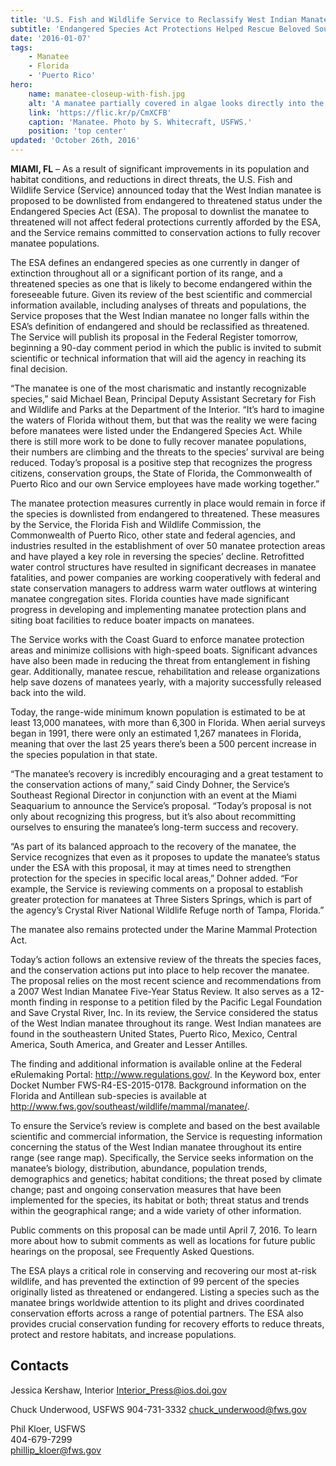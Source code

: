 ```yaml
---
title: 'U.S. Fish and Wildlife Service to Reclassify West Indian Manatee from Endangered to Threatened'
subtitle: 'Endangered Species Act Protections Helped Rescue Beloved Southeastern Sea Cow from Brink of Extinction; Service will Continue to Lead Conservation Actions to Increase Species Population, Reduce Threats & Improve Habitat Conditions'
date: '2016-01-07'
tags:
    - Manatee
    - Florida
    - 'Puerto Rico'
hero:
    name: manatee-closeup-with-fish.jpg
    alt: 'A manatee partially covered in algae looks directly into the camera surrounded by a school of fish.'
    link: 'https://flic.kr/p/CmXCFB'
    caption: 'Manatee. Photo by S. Whitecraft, USFWS.'
    position: 'top center'
updated: 'October 26th, 2016'
---
```


**MIAMI, FL** – As a result of significant improvements in its population and habitat conditions, and reductions in direct threats, the U.S. Fish and Wildlife Service (Service) announced today that the West Indian manatee is proposed to be downlisted from endangered to threatened status under the Endangered Species Act (ESA). The proposal to downlist the manatee to threatened will not affect federal protections currently afforded by the ESA, and the Service remains committed to conservation actions to fully recover manatee populations.

The ESA defines an endangered species as one currently in danger of extinction throughout all or a significant portion of its range, and a threatened species as one that is likely to become endangered within the foreseeable future. Given its review of the best scientific and commercial information available, including analyses of threats and populations, the Service proposes that the West Indian manatee no longer falls within the ESA’s definition of endangered and should be reclassified as threatened. The Service will publish its proposal in the Federal Register tomorrow, beginning a 90-day comment period in which the public is invited to submit scientific or technical information that will aid the agency in reaching its final decision.

“The manatee is one of the most charismatic and instantly recognizable species,” said Michael Bean, Principal Deputy Assistant Secretary for Fish and Wildlife and Parks at the Department of the Interior. “It’s hard to imagine the waters of Florida without them, but that was the reality we were facing before manatees were listed under the Endangered Species Act. While there is still more work to be done to fully recover manatee populations, their numbers are climbing and the threats to the species’ survival are being reduced. Today’s proposal is a positive step that recognizes the progress citizens, conservation groups, the State of Florida, the Commonwealth of Puerto Rico and our own Service employees have made working together.”

The manatee protection measures currently in place would remain in force if the species is downlisted from endangered to threatened. These measures by the Service, the Florida Fish and Wildlife Commission, the Commonwealth of Puerto Rico, other state and federal agencies, and industries resulted in the establishment of over 50 manatee protection areas and have played a key role in reversing the species’ decline. Retrofitted water control structures have resulted in significant decreases in manatee fatalities, and power companies are working cooperatively with federal and state conservation managers to address warm water outflows at wintering manatee congregation sites. Florida counties have made significant progress in developing and implementing manatee protection plans and siting boat facilities to reduce boater impacts on manatees.

The Service works with the Coast Guard to enforce manatee protection areas and minimize collisions with high-speed boats. Significant advances have also been made in reducing the threat from entanglement in fishing gear. Additionally, manatee rescue, rehabilitation and release organizations help save dozens of manatees yearly, with a majority successfully released back into the wild.

Today, the range-wide minimum known population is estimated to be at least 13,000 manatees, with more than 6,300 in Florida. When aerial surveys began in 1991, there were only an estimated 1,267 manatees in Florida, meaning that over the last 25 years there’s been a 500 percent increase in the species population in that state.  

“The manatee’s recovery is incredibly encouraging and a great testament to the conservation actions of many,” said Cindy Dohner, the Service’s Southeast Regional Director in conjunction with an event at the Miami Seaquarium to announce the Service’s proposal. “Today’s proposal is not only about recognizing this progress, but it’s also about recommitting ourselves to ensuring the manatee’s long-term success and recovery.

“As part of its balanced approach to the recovery of the manatee, the Service recognizes that even as it proposes to update the manatee’s status under the ESA with this proposal, it may at times need to strengthen protection for the species in specific local areas,” Dohner added. “For example, the Service is reviewing comments on a proposal to establish greater protection for manatees at Three Sisters Springs, which is part of the agency’s Crystal River National Wildlife Refuge north of Tampa, Florida.”

The manatee also remains protected under the Marine Mammal Protection Act.

Today’s action follows an extensive review of the threats the species faces, and the conservation actions put into place to help recover the manatee. The proposal relies on the most recent science and recommendations from a 2007 West Indian Manatee Five-Year Status Review. It also serves as a 12-month finding in response to a petition filed by the Pacific Legal Foundation and Save Crystal River, Inc.  In its review, the Service considered the status of the West Indian manatee throughout its range. West Indian manatees are found in the southeastern United States, Puerto Rico, Mexico, Central America, South America, and Greater and Lesser Antilles.

The finding and additional information is available online at the Federal eRulemaking Portal:  http://www.regulations.gov/.  In the Keyword box, enter Docket Number FWS-R4-ES-2015-0178.  Background information on the Florida and Antillean sub-species is available at http://www.fws.gov/southeast/wildlife/mammal/manatee/.

To ensure the Service’s review is complete and based on the best available scientific and commercial information, the Service is requesting information concerning the status of the West Indian manatee throughout its entire range (see range map). Specifically, the Service seeks information on the manatee’s biology, distribution, abundance, population trends, demographics and genetics; habitat conditions; the threat posed by climate change; past and ongoing conservation measures that have been implemented for the species, its habitat or both; threat status and trends within the geographical range; and a wide variety of other information.

Public comments on this proposal can be made until April 7, 2016. To learn more about how to submit comments as well as locations for future public hearings on the proposal, see Frequently Asked Questions.

The ESA plays a critical role in conserving and recovering our most at-risk wildlife, and has prevented the extinction of 99 percent of the species originally listed as threatened or endangered. Listing a species such as the manatee brings worldwide attention to its plight and drives coordinated conservation efforts across a range of potential partners. The ESA also provides crucial conservation funding for recovery efforts to reduce threats, protect and restore habitats, and increase populations.

## Contacts

Jessica Kershaw, Interior
Interior_Press@ios.doi.gov

Chuck Underwood, USFWS
904-731-3332
chuck_underwood@fws.gov

Phil Kloer, USFWS  
404-679-7299  
[phillip_kloer@fws.gov](mailto:phillip_kloer@fws.gov)
